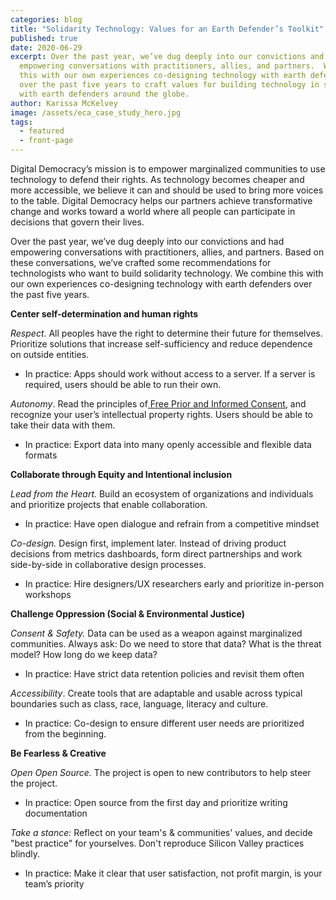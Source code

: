 ```yaml
---
categories: blog
title: "Solidarity Technology: Values for an Earth Defender’s Toolkit"
published: true
date: 2020-06-29
excerpt: Over the past year, we’ve dug deeply into our convictions and had
  empowering conversations with practitioners, allies, and partners.  We combine
  this with our own experiences co-designing technology with earth defenders
  over the past five years to craft values for building technology in solidarity
  with earth defenders around the globe.
author: Karissa McKelvey
image: /assets/eca_case_study_hero.jpg
tags:
  - featured
  - front-page
---
```

Digital Democracy’s mission is to empower marginalized communities to use technology to defend their rights. As technology becomes cheaper and more accessible, we believe it can and should be used to bring more voices to the table. Digital Democracy helps our partners achieve transformative change and works toward a world where all people can participate in decisions that govern their lives.

Over the past year, we’ve dug deeply into our convictions and had empowering conversations with practitioners, allies, and partners. Based on these conversations, we’ve crafted some recommendations for technologists who want to build solidarity technology. We combine this with our own experiences co-designing technology with earth defenders over the past five years.

**Center self-determination and human rights**

*Respect*. All peoples have the right to determine their future for themselves. Prioritize solutions that increase self-sufficiency and reduce dependence on outside entities.

* In practice: Apps should work without access to a server. If a server is required, users should be able to run their own.

*Autonomy*. Read the principles of[ Free Prior and Informed Consent](https://en.wikipedia.org/wiki/Free,_prior_and_informed_consent), and recognize your user’s intellectual property rights. Users should be able to take their data with them.

* In practice: Export data into many openly accessible and flexible data formats

**Collaborate through Equity and Intentional inclusion**

*Lead from the Heart.* Build an ecosystem of organizations and individuals and prioritize projects that enable collaboration.[](https://www.digital-democracy.org/supporters/)

* In practice: Have open dialogue and refrain from a competitive mindset

*Co-design.* Design first, implement later. Instead of driving product decisions from metrics dashboards, form direct partnerships and work side-by-side in collaborative design processes.

* In practice: Hire designers/UX researchers early and prioritize in-person workshops

**Challenge Oppression (Social & Environmental Justice)**

*Consent & Safety.* Data can be used as a weapon against marginalized communities. Always ask: Do we need to store that data? What is the threat model? How long do we keep data?

* In practice: Have strict data retention policies and revisit them often

*Accessibility*. Create tools that are adaptable and usable across typical boundaries such as class, race, language, literacy and culture.

* In practice: Co-design to ensure different user needs are prioritized from the beginning.

**Be Fearless & Creative**

*Open Open Source.* The project is open to new contributors to help steer the project.

* In practice: Open source from the first day and prioritize writing documentation

*Take a stance:* Reflect on your team's & communities' values, and decide "best practice" for yourselves. Don't reproduce Silicon Valley practices blindly.

* In practice: Make it clear that user satisfaction, not profit margin, is your
  team’s priority
